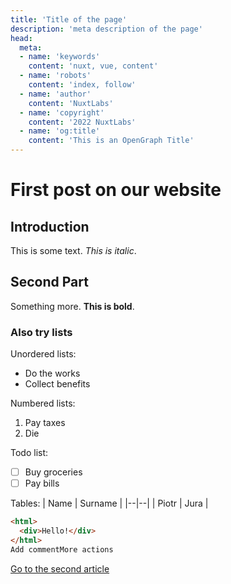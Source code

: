 ```yaml
---
title: 'Title of the page'
description: 'meta description of the page'
head:
  meta:
  - name: 'keywords'
    content: 'nuxt, vue, content'
  - name: 'robots'
    content: 'index, follow'
  - name: 'author'
    content: 'NuxtLabs'
  - name: 'copyright'
    content: '2022 NuxtLabs'
  - name: 'og:title'
    content: 'This is an OpenGraph Title'
---
```


<!-- Content of the page -->

# First post on our website

## Introduction

This is some text. _This is italic_.

## Second Part

Something more. **This is bold**.

### Also try lists

Unordered lists:

- Do the works
- Collect benefits

Numbered lists:

1.  Pay taxes
2.  Die

Todo list:

- [ ] Buy groceries
- [ ] Pay bills

Tables:
| Name | Surname |
|--|--|
| Piotr | Jura |

```html
<html>
  <div>Hello!</div>
</html>
Add commentMore actions
```

[Go to the second article](/blog/second)
